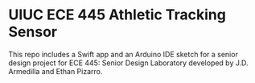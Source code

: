 # UIUC ECE 445 Athletic Tracking Sensor
This repo includes a Swift app and an Arduino IDE sketch for a senior design project for ECE 445: Senior Design Laboratory developed by J.D. Armedilla and Ethan Pizarro.
